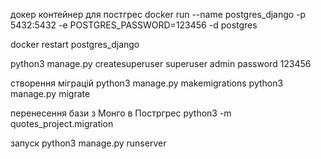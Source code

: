 докер контейнер для постгрес
docker run --name postgres_django -p 5432:5432 -e POSTGRES_PASSWORD=123456 -d postgres

docker restart postgres_django

python3 manage.py createsuperuser
superuser admin password 123456

створення міграцій
python3 manage.py makemigrations
python3 manage.py migrate


перенесення бази з Монго в Постргрес
python3 -m quotes_project.migration


запуск
python3 manage.py runserver 